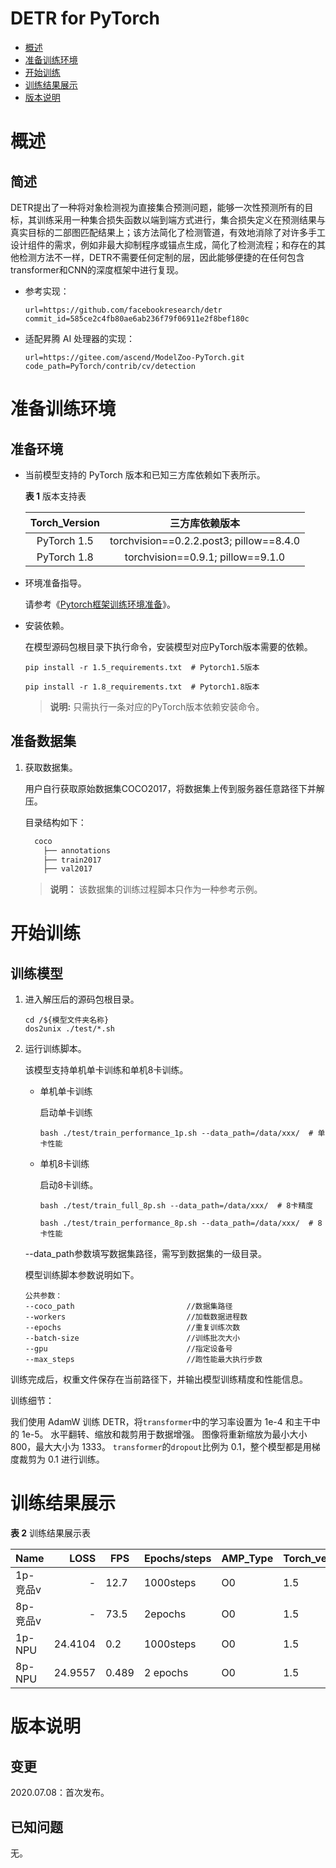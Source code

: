 # DETR for PyTorch

-   [概述](概述.md)
-   [准备训练环境](准备训练环境.md)
-   [开始训练](开始训练.md)
-   [训练结果展示](训练结果展示.md)
-   [版本说明](版本说明.md)

# 概述

## 简述

DETR提出了一种将对象检测视为直接集合预测问题，能够一次性预测所有的目标，其训练采用一种集合损失函数以端到端方式进行，集合损失定义在预测结果与真实目标的二部图匹配结果上；该方法简化了检测管道，有效地消除了对许多手工设计组件的需求，例如非最大抑制程序或锚点生成，简化了检测流程；和存在的其他检测方法不一样，DETR不需要任何定制的层，因此能够便捷的在任何包含transformer和CNN的深度框架中进行复现。

- 参考实现：

  ```
  url=https://github.com/facebookresearch/detr
  commit_id=585ce2c4fb80ae6ab236f79f06911e2f8bef180c
  ```

- 适配昇腾 AI 处理器的实现：

  ```
  url=https://gitee.com/ascend/ModelZoo-PyTorch.git
  code_path=PyTorch/contrib/cv/detection
  ```

# 准备训练环境

## 准备环境
- 当前模型支持的 PyTorch 版本和已知三方库依赖如下表所示。

  **表 1**  版本支持表

  | Torch_Version      | 三方库依赖版本                                 |
  | :--------: | :----------------------------------------------------------: |
  | PyTorch 1.5 | torchvision==0.2.2.post3; pillow==8.4.0|
  | PyTorch 1.8 | torchvision==0.9.1; pillow==9.1.0  |

- 环境准备指导。

  请参考《[Pytorch框架训练环境准备](https://www.hiascend.com/document/detail/zh/ModelZoo/pytorchframework/ptes)》。

- 安装依赖。

  在模型源码包根目录下执行命令，安装模型对应PyTorch版本需要的依赖。
  ```
  pip install -r 1.5_requirements.txt  # Pytorch1.5版本

  pip install -r 1.8_requirements.txt  # Pytorch1.8版本
  ```
  > **说明:**
  > 只需执行一条对应的PyTorch版本依赖安装命令。


## 准备数据集

1. 获取数据集。

   用户自行获取原始数据集COCO2017，将数据集上传到服务器任意路径下并解压。

   目录结构如下：
    ```bash
      coco
        ├── annotations
        ├── train2017
        ├── val2017
    ```
   > **说明：**
   >该数据集的训练过程脚本只作为一种参考示例。

# 开始训练

## 训练模型

1. 进入解压后的源码包根目录。

   ```
   cd /${模型文件夹名称}
   dos2unix ./test/*.sh
   ```

2. 运行训练脚本。

   该模型支持单机单卡训练和单机8卡训练。

   - 单机单卡训练

     启动单卡训练
     ```
     bash ./test/train_performance_1p.sh --data_path=/data/xxx/  # 单卡性能
     ```

   - 单机8卡训练

     启动8卡训练。

     ```
     bash ./test/train_full_8p.sh --data_path=/data/xxx/  # 8卡精度

     bash ./test/train_performance_8p.sh --data_path=/data/xxx/  # 8卡性能
     ```

   --data_path参数填写数据集路径，需写到数据集的一级目录。

   模型训练脚本参数说明如下。

   ```
   公共参数：
   --coco_path                         //数据集路径
   --workers                           //加载数据进程数
   --epochs                            //重复训练次数
   --batch-size                        //训练批次大小
   --gpu                               //指定设备号
   --max_steps                         //跑性能最大执行步数
   ```

 训练完成后，权重文件保存在当前路径下，并输出模型训练精度和性能信息。

训练细节：

我们使用 AdamW 训练 DETR，将`transformer`中的学习率设置为 1e-4 和主干中的 1e-5。
水平翻转、缩放和裁剪用于数据增强。
图像将重新缩放为最小大小 800，最大大小为 1333。
`transformer`的`dropout`比例为 0.1，整个模型都是用梯度裁剪为 0.1 进行训练。

# 训练结果展示

**表 2**  训练结果展示表


| Name    |  LOSS   |   FPS    |  Epochs/steps   |  AMP_Type | Torch_version |
| ------- |-------: |  ------- |   -----         | ------    | ------------  |
|1p-竞品v | -       |   12.7   |  1000steps      |  O0       |    1.5       |
|8p-竞品v | -       |   73.5   |   2epochs       |  O0       |    1.5       |
|1p-NPU   | 24.4104 |   0.2    |  1000steps      |  O0       |    1.5       |
|8p-NPU   | 24.9557 |   0.489  |  2 epochs       |  O0       |    1.5       |

# 版本说明

## 变更

2020.07.08：首次发布。

## 已知问题

无。









